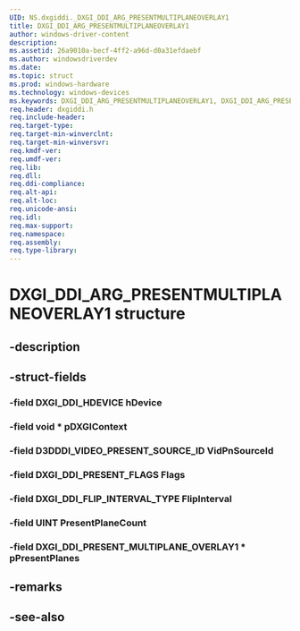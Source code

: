 ```yaml
---
UID: NS.dxgiddi._DXGI_DDI_ARG_PRESENTMULTIPLANEOVERLAY1
title: DXGI_DDI_ARG_PRESENTMULTIPLANEOVERLAY1
author: windows-driver-content
description: 
ms.assetid: 26a9010a-becf-4ff2-a96d-d0a31efdaebf
ms.author: windowsdriverdev
ms.date: 
ms.topic: struct
ms.prod: windows-hardware
ms.technology: windows-devices
ms.keywords: DXGI_DDI_ARG_PRESENTMULTIPLANEOVERLAY1, DXGI_DDI_ARG_PRESENTMULTIPLANEOVERLAY1
req.header: dxgiddi.h
req.include-header:
req.target-type:
req.target-min-winverclnt:
req.target-min-winversvr:
req.kmdf-ver:
req.umdf-ver:
req.lib:
req.dll:
req.ddi-compliance:
req.alt-api:
req.alt-loc:
req.unicode-ansi:
req.idl:
req.max-support:
req.namespace:
req.assembly:
req.type-library:
---
```


# DXGI_DDI_ARG_PRESENTMULTIPLANEOVERLAY1 structure

## -description



## -struct-fields

### -field DXGI_DDI_HDEVICE hDevice			
 	
### -field void * pDXGIContext			
 	
### -field D3DDDI_VIDEO_PRESENT_SOURCE_ID VidPnSourceId			
 	
### -field DXGI_DDI_PRESENT_FLAGS Flags			
 	
### -field DXGI_DDI_FLIP_INTERVAL_TYPE FlipInterval			
 	
### -field UINT PresentPlaneCount			
 	
### -field DXGI_DDI_PRESENT_MULTIPLANE_OVERLAY1 * pPresentPlanes			
 	
## -remarks

## -see-also